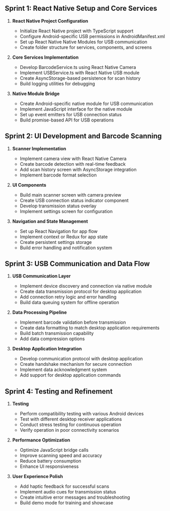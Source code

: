 ## Sprint 1: React Native Setup and Core Services

1. **React Native Project Configuration**
   - Initialize React Native project with TypeScript support
   - Configure Android-specific USB permissions in AndroidManifest.xml
   - Set up React Native Native Modules for USB communication
   - Create folder structure for services, components, and screens

2. **Core Services Implementation**
   - Develop BarcodeService.ts using React Native Camera
   - Implement USBService.ts with React Native USB module
   - Create AsyncStorage-based persistence for scan history
   - Build logging utilities for debugging

3. **Native Module Bridge**
   - Create Android-specific native module for USB communication
   - Implement JavaScript interface for the native module
   - Set up event emitters for USB connection status
   - Build promise-based API for USB operations

## Sprint 2: UI Development and Barcode Scanning

1. **Scanner Implementation**
   - Implement camera view with React Native Camera
   - Create barcode detection with real-time feedback
   - Add scan history screen with AsyncStorage integration
   - Implement barcode format selection

2. **UI Components**
   - Build main scanner screen with camera preview
   - Create USB connection status indicator component
   - Develop transmission status overlay
   - Implement settings screen for configuration

3. **Navigation and State Management**
   - Set up React Navigation for app flow
   - Implement context or Redux for app state
   - Create persistent settings storage
   - Build error handling and notification system

## Sprint 3: USB Communication and Data Flow

1. **USB Communication Layer**
   - Implement device discovery and connection via native module
   - Create data transmission protocol for desktop application
   - Add connection retry logic and error handling
   - Build data queuing system for offline operation

2. **Data Processing Pipeline**
   - Implement barcode validation before transmission
   - Create data formatting to match desktop application requirements
   - Build batch transmission capability
   - Add data compression options

3. **Desktop Application Integration**
   - Develop communication protocol with desktop application
   - Create handshake mechanism for secure connection
   - Implement data acknowledgment system
   - Add support for desktop application commands

## Sprint 4: Testing and Refinement

1. **Testing**
   - Perform compatibility testing with various Android devices
   - Test with different desktop receiver applications
   - Conduct stress testing for continuous operation
   - Verify operation in poor connectivity scenarios

2. **Performance Optimization**
   - Optimize JavaScript bridge calls
   - Improve scanning speed and accuracy
   - Reduce battery consumption
   - Enhance UI responsiveness

3. **User Experience Polish**
   - Add haptic feedback for successful scans
   - Implement audio cues for transmission status
   - Create intuitive error messages and troubleshooting
   - Build demo mode for training and showcase